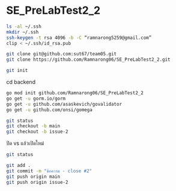 # SE_PreLabTest2_2

```bash
ls -al ~/.ssh
mkdir ~/.ssh 
ssh-keygen -t rsa 4096 -b -C “ramnarong5259@gmail.com” 
clip < ~/.ssh/id_rsa.pub 
```

```bash
git clone git@github.com:sut67/team05.git 
git clone https://github.com/Ramnarong06/SE_PreLabTest2_2.git
```

```bash
git init
```

cd backend
```bash
go mod init github.com/Ramnarong06/SE_PreLabTest2_2
go get -u gorm.io/gorm
go get -u github.com/asaskevich/govalidator
go get -u github.com/onsi/gomega
```

```bash
git status
git checkout -b main
git checkout -b issue-2
```
ปิด vs แล้วเปิดใหม่

```bash
git status
```

```bash
git add .
git commit -m "ข้อความ - close #2"
git push origin main
git push origin issue-2
```